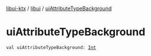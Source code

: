 [libui-ktx](../index.md) / [libui](index.md) / [uiAttributeTypeBackground](./ui-attribute-type-background.md)

# uiAttributeTypeBackground

`val uiAttributeTypeBackground: `[`Int`](https://kotlinlang.org/api/latest/jvm/stdlib/kotlin/-int/index.html)